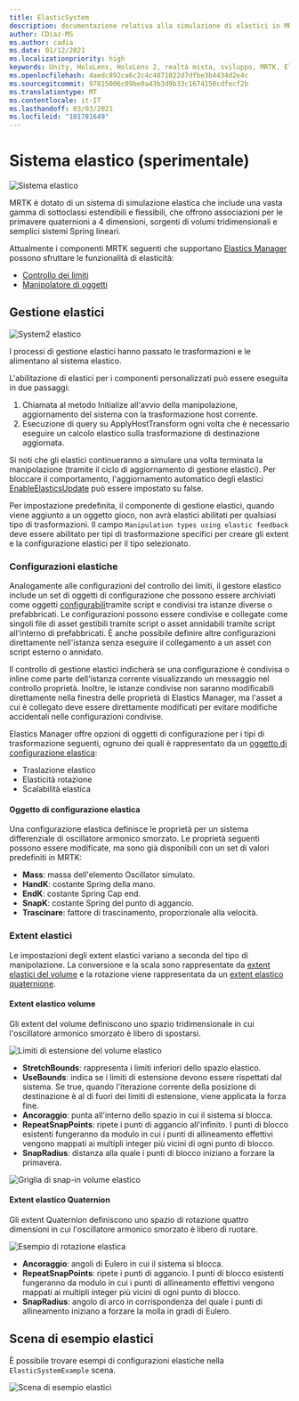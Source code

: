 ```yaml
---
title: ElasticSystem
description: documentazione relativa alla simulazione di elastici in MRTK
author: CDiaz-MS
ms.author: cadia
ms.date: 01/12/2021
ms.localizationpriority: high
keywords: Unity, HoloLens, HoloLens 2, realtà mista, sviluppo, MRTK, ElasticsSystem,
ms.openlocfilehash: 4aedc892ca6c2c4c4871022d7dfbe3b4434d2e4c
ms.sourcegitcommit: 97815006c09be0a43b3d9b33c1674150cdfecf2b
ms.translationtype: MT
ms.contentlocale: it-IT
ms.lasthandoff: 03/03/2021
ms.locfileid: "101781649"
---
```

# <a name="elastic-system-experimental"></a>Sistema elastico (sperimentale)

![Sistema elastico](../images/elastics/Elastics_Main1.gif)

MRTK è dotato di un sistema di simulazione elastica che include una vasta gamma di sottoclassi estendibili e flessibili, che offrono associazioni per le primavere quaternioni a 4 dimensioni, sorgenti di volumi tridimensionali e semplici sistemi Spring lineari.

Attualmente i componenti MRTK seguenti che supportano [Elastics Manager](xref:Microsoft.MixedReality.Toolkit.Experimental.Physics.ElasticsManager) possono sfruttare le funzionalità di elasticità:

- [Controllo dei limiti](../ux-building-blocks/BoundsControl.md)
- [Manipolatore di oggetti](../ux-building-blocks/ObjectManipulator.md)

## <a name="elastics-manager"></a>Gestione elastici

![System2 elastico](../images/elastics/Elastics_Main.gif)

I processi di gestione elastici hanno passato le trasformazioni e le alimentano al sistema elastico.

L'abilitazione di elastici per i componenti personalizzati può essere eseguita in due passaggi:

1. Chiamata al metodo Initialize all'avvio della manipolazione, aggiornamento del sistema con la trasformazione host corrente.
1. Esecuzione di query su ApplyHostTransform ogni volta che è necessario eseguire un calcolo elastico sulla trasformazione di destinazione aggiornata.

Si noti che gli elastici continueranno a simulare una volta terminata la manipolazione (tramite il ciclo di aggiornamento di gestione elastici). Per bloccare il comportamento, l'aggiornamento automatico degli elastici [EnableElasticsUpdate](xref:Microsoft.MixedReality.Toolkit.Experimental.Physics.ElasticsManager.EnableElasticsUpdate) può essere impostato su false.

Per impostazione predefinita, il componente di gestione elastici, quando viene aggiunto a un oggetto gioco, non avrà elastici abilitati per qualsiasi tipo di trasformazioni.
Il campo `Manipulation types using elastic feedback` deve essere abilitato per tipi di trasformazione specifici per creare gli extent e la configurazione elastici per il tipo selezionato.

### <a name="elastics-configurations"></a>Configurazioni elastiche

Analogamente alle configurazioni del controllo dei limiti, il gestore elastico include un set di oggetti di configurazione che possono essere archiviati come oggetti [configurabili](../ux-building-blocks/BoundsControl.md#configuration-objects)tramite script e condivisi tra istanze diverse o prefabbricati. Le configurazioni possono essere condivise e collegate come singoli file di asset gestibili tramite script o asset annidabili tramite script all'interno di prefabbricati. È anche possibile definire altre configurazioni direttamente nell'istanza senza eseguire il collegamento a un asset con script esterno o annidato.

Il controllo di gestione elastici indicherà se una configurazione è condivisa o inline come parte dell'istanza corrente visualizzando un messaggio nel controllo proprietà. Inoltre, le istanze condivise non saranno modificabili direttamente nella finestra delle proprietà di Elastics Manager, ma l'asset a cui è collegato deve essere direttamente modificati per evitare modifiche accidentali nelle configurazioni condivise.

Elastics Manager offre opzioni di oggetti di configurazione per i tipi di trasformazione seguenti, ognuno dei quali è rappresentato da un [oggetto di configurazione elastica](#elastic-configuration-object):

- Traslazione elastico
- Elasticità rotazione
- Scalabilità elastica

#### <a name="elastic-configuration-object"></a>Oggetto di configurazione elastica

Una configurazione elastica definisce le proprietà per un sistema differenziale di oscillatore armonico smorzato.
Le proprietà seguenti possono essere modificate, ma sono già disponibili con un set di valori predefiniti in MRTK:

- **Mass**: massa dell'elemento Oscillator simulato.
- **HandK**: costante Spring della mano.
- **EndK**: costante Spring Cap end.
- **SnapK**: costante Spring del punto di aggancio.
- **Trascinare**: fattore di trascinamento, proporzionale alla velocità.

### <a name="elastics-extents"></a>Extent elastici

Le impostazioni degli extent elastici variano a seconda del tipo di manipolazione. La conversione e la scala sono rappresentate da [extent elastici del volume](#volume-elastic-extent) e la rotazione viene rappresentata da un [extent elastico quaternione](#quaternion-elastic-extent).

#### <a name="volume-elastic-extent"></a>Extent elastico volume

Gli extent del volume definiscono uno spazio tridimensionale in cui l'oscillatore armonico smorzato è libero di spostarsi.

![Limiti di estensione del volume elastico](../images/elastics/Elastics_Volume_Bounds.gif)

- **StretchBounds**: rappresenta i limiti inferiori dello spazio elastico.
- **UseBounds**: indica se i limiti di estensione devono essere rispettati dal sistema. Se true, quando l'iterazione corrente della posizione di destinazione è al di fuori dei limiti di estensione, viene applicata la forza fine.
- **Ancoraggio**: punta all'interno dello spazio in cui il sistema si blocca.
- **RepeatSnapPoints**: ripete i punti di aggancio all'infinito. I punti di blocco esistenti fungeranno da modulo in cui i punti di allineamento effettivi vengono mappati ai multipli integer più vicini di ogni punto di blocco.
- **SnapRadius**: distanza alla quale i punti di blocco iniziano a forzare la primavera.

![Griglia di snap-in volume elastico](../images/elastics/Elastics_Volume_Snap.gif)

#### <a name="quaternion-elastic-extent"></a>Extent elastico Quaternion

Gli extent Quaternion definiscono uno spazio di rotazione quattro dimensioni in cui l'oscillatore armonico smorzato è libero di ruotare.

![Esempio di rotazione elastica](../images/elastics/Elastics_Rotation.gif)

- **Ancoraggio**: angoli di Eulero in cui il sistema si blocca.
- **RepeatSnapPoints**: ripete i punti di aggancio. I punti di blocco esistenti fungeranno da modulo in cui i punti di allineamento effettivi vengono mappati ai multipli integer più vicini di ogni punto di blocco.
- **SnapRadius**: angolo di arco in corrispondenza del quale i punti di allineamento iniziano a forzare la molla in gradi di Eulero.

## <a name="elastics-example-scene"></a>Scena di esempio elastici

È possibile trovare esempi di configurazioni elastiche nella `ElasticSystemExample` scena.

![Scena di esempio elastici](../images/elastics/Elastics_Example_Scene.png)
